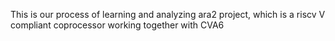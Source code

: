 This is our process of learning and analyzing ara2 project, which is a riscv V compliant coprocessor working together with CVA6





